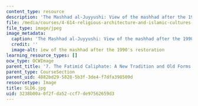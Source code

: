 ```yaml
---
content_type: resource
description: 'The Mashhad al-Juyyushi: View of the mashhad after the 1990''s restoration.'
file: /media/courses/4-614-religious-architecture-and-islamic-cultures-fall-2002/3238b00a0f2fda52ccf7de97562659d3_SLD6.jpg
file_type: image/jpeg
image_metadata:
  caption: 'The Mashhad al-Juyyushi: View of the mashhad after the 1990''s restoration.'
  credit: ''
  image-alt: iew of the mashhad after the 1990's restoration
learning_resource_types: []
ocw_type: OCWImage
parent_title: '7. The Fatimid Caliphate: A New Tradition and Old Forms'
parent_type: CourseSection
parent_uid: 4882bd29-5828-5b3f-3de4-f7dfa398509d
resourcetype: Image
title: SLD6.jpg
uid: 3238b00a-0f2f-da52-ccf7-de97562659d3
---
```

